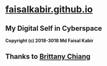 # [faisalkabir.github.io](http://faisal.dev/)

## My Digital Self in Cyberspace

**Copyright (c) 2018-3018 Md Faisal Kabir**

## Thanks to [Brittany Chiang](https://github.com/bchiang7/bchiang7.github.io)



